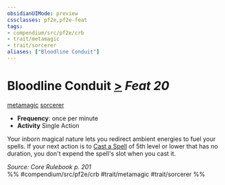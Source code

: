 ```yaml
---
obsidianUIMode: preview
cssclasses: pf2e,pf2e-feat
tags:
- compendium/src/pf2e/crb
- trait/metamagic
- trait/sorcerer
aliases: ["Bloodline Conduit"]
---
```

# Bloodline Conduit  [>](rules/core-rulebook/chapter-9-playing-the-game.md#Actions "Single Action") *Feat 20*  
[metamagic](rules/traits/metamagic.md "Metamagic General Trait")  [sorcerer](rules/traits/sorcerer.md "Sorcerer Class Trait")  

- **Frequency**: once per minute
- **Activity** Single Action

Your inborn magical nature lets you redirect ambient energies to fuel your spells. If your next action is to [Cast a Spell](rules/actions/cast-a-spell.md) of 5th level or lower that has no duration, you don't expend the spell's slot when you cast it.

*Source: Core Rulebook p. 201*  
%% #compendium/src/pf2e/crb #trait/metamagic #trait/sorcerer %%